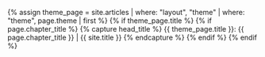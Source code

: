 {% assign theme_page = site.articles | where: "layout", "theme" | where: "theme", page.theme | first %}
{% if theme_page.title %}
  {% if page.chapter_title %}
    {% capture head_title %}
    {{ theme_page.title }}: {{ page.chapter_title }} | {{ site.title }}
    {% endcapture %}
  {% endif %}
{% endif %}




